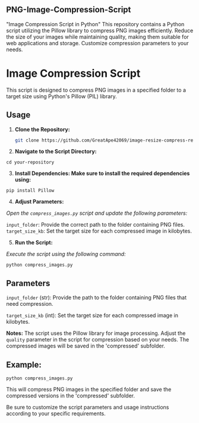 ## PNG-Image-Compression-Script
"Image Compression Script in Python"  This repository contains a Python script utilizing the Pillow library to compress PNG images efficiently. Reduce the size of your images while maintaining quality, making them suitable for web applications and storage. Customize compression parameters to your needs.

# Image Compression Script

This script is designed to compress PNG images in a specified folder to a target size using Python's Pillow (PIL) library.

## Usage

1. **Clone the Repository:**
   ```bash
   git clone https://github.com/GreatApe42069/image-resize-compress-replace.git

2. **Navigate to the Script Directory:**

`cd your-repository`

3. **Install Dependencies:
Make sure to install the required dependencies using:**

`pip install Pillow`

4. **Adjust Parameters:**

*Open the `compress_images.py` script and update the following parameters:*

`input_folder`: Provide the correct path to the folder containing PNG files.
`target_size_kb`: Set the target size for each compressed image in kilobytes.

5. **Run the Script:**

*Execute the script using the following command:*

`python compress_images.py`

## Parameters
`input_folder` (str):
Provide the path to the folder containing PNG files that need compression.

`target_size_kb` (int):
Set the target size for each compressed image in kilobytes.

**Notes:**
The script uses the Pillow library for image processing.
Adjust the `quality` parameter in the script for compression based on your needs.
The compressed images will be saved in the 'compressed' subfolder.

## Example:
`python compress_images.py`

This will compress PNG images in the specified folder and save the compressed versions in the 'compressed' subfolder.


Be sure to customize the script parameters and usage instructions according to your specific requirements.

